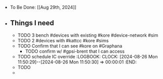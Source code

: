 - To Be Done: [[Aug 29th, 2024]]
- ## Things I need
	- TODO 3 bench #devices with existing #kore #device-network #sim
	- TODO 2 #devices with #kattcc #kore #sims
	- TODO Confirm that I can see #kore on #Graphana
		- TODO confirm w/ #gpsi-brent that I can access
	- TODO schedule IC override
	  :LOGBOOK:
	  CLOCK: [2024-08-26 Mon 11:50:29]--[2024-08-26 Mon 11:50:30] =>  00:00:01
	  :END:
	- TODO
	-